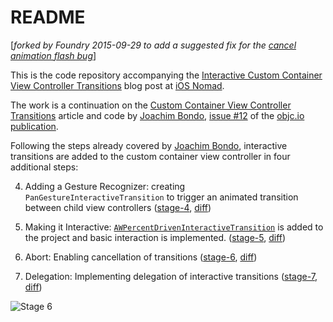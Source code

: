 # README

[_forked by Foundry 2015-09-29 to add a suggested fix for the [cancel animation flash bug](https://github.com/MrAlek/AWPercentDrivenInteractiveTransition/issues/3)_]  

This is the code repository accompanying the [Interactive Custom Container View Controller Transitions](http://www.iosnomad.com/blog/2014/5/12/interactive-custom-container-view-controller-transitions) blog post at [iOS Nomad](http://www.iosnomad.com).

The work is a continuation on the [Custom Container View Controller Transitions](http://www.objc.io/issue-12/custom-container-view-controller-transitions.html) article and code by [Joachim Bondo](https://github.com/osteslag), [issue #12](http://www.objc.io/issue-12) of the [objc.io publication](http://www.objc.io).

Following the steps already covered by [Joachim Bondo](https://github.com/osteslag), interactive transitions are added to the custom container view controller in four additional steps:

4. Adding a Gesture Recognizer: creating `PanGestureInteractiveTransition` to trigger an animated transition between child view controllers ([stage-4](https://github.com/mralek/custom-container-transitions/tree/stage-4), [diff](https://github.com/mralek/custom-container-transitions/compare/stage-3...stage-4))

5. Making it Interactive: [`AWPercentDrivenInteractiveTransition`](https://github.com/mralek/AWPercentDrivenInteractiveTransition) is added to the project and basic interaction is implemented. ([stage-5](https://github.com/mralek/custom-container-transitions/tree/stage-5), [diff](https://github.com/mralek/custom-container-transitions/compare/stage-4...stage-5))

6. Abort: Enabling cancellation of transitions ([stage-6](https://github.com/mralek/custom-container-transitions/tree/stage-6), [diff](https://github.com/mralek/custom-container-transitions/compare/stage-5...stage-6))

7. Delegation: Implementing delegation of interactive transitions ([stage-7](https://github.com/mralek/custom-container-transitions/tree/stage-7), [diff](https://github.com/mralek/custom-container-transitions/compare/stage-6...stage-7))

![Stage 6](stage-6.gif)

